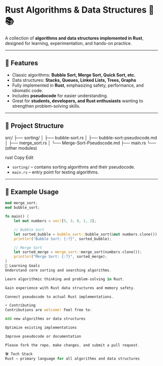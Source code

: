 # Rust Algorithms & Data Structures 🦀📚

A collection of **algorithms and data structures implemented in Rust**, designed for learning, experimentation, and hands-on practice.

---

## 🚀 Features

- Classic algorithms: **Bubble Sort, Merge Sort, Quick Sort, etc.**
- Data structures: **Stacks, Queues, Linked Lists, Trees, Graphs**
- Fully implemented in **Rust**, emphasizing safety, performance, and idiomatic code.
- Includes **pseudocode** for easier understanding.
- Great for **students, developers, and Rust enthusiasts** wanting to strengthen problem-solving skills.

---

## 📂 Project Structure

src/
├── sorting/
│ ├── bubble-sort.rs
│ ├── bubble-sort-pseudocode.md
│ ├── merge_sort.rs
│ └── Merge-Sort-Pseudocode.md
├── main.rs
└── (other modules)

rust
Copy
Edit

- `sorting/` – contains sorting algorithms and their pseudocode.
- `main.rs` – entry point for testing algorithms.

---

## 📝 Example Usage

```rust
mod merge_sort;
mod bubble_sort;

fn main() {
    let mut numbers = vec![5, 3, 8, 1, 2];

    // Bubble Sort
    let sorted_bubble = bubble_sort::bubble_sort(&mut numbers.clone());
    println!("Bubble Sort: {:?}", sorted_bubble);

    // Merge Sort
    let sorted_merge = merge_sort::merge_sort(numbers.clone());
    println!("Merge Sort: {:?}", sorted_merge);
}
📖 Learning Goals
Understand core sorting and searching algorithms.

Learn algorithmic thinking and problem-solving in Rust.

Gain experience with Rust data structures and memory safety.

Connect pseudocode to actual Rust implementations.

⚡ Contributing
Contributions are welcome! Feel free to:

Add new algorithms or data structures

Optimize existing implementations

Improve pseudocode or documentation

Please fork the repo, make changes, and submit a pull request.

🛠 Tech Stack
Rust – primary language for all algorithms and data structures

